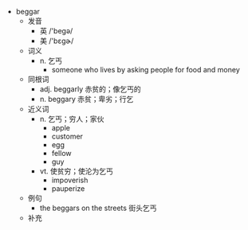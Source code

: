- beggar
  - 发音
    - 英 /'begə/
    - 美 /'bɛɡɚ/
  - 词义
    - n. 乞丐
      - someone who lives by asking people for food and money
  - 同根词
    - adj. beggarly 赤贫的；像乞丐的
    - n. beggary 赤贫；卑劣；行乞
  - 近义词
    - n. 乞丐；穷人；家伙
      - apple
      - customer
      - egg
      - fellow
      - guy
    - vt. 使贫穷；使沦为乞丐
      - impoverish
      - pauperize
  - 例句
    - the beggars on the streets 街头乞丐
  - 补充